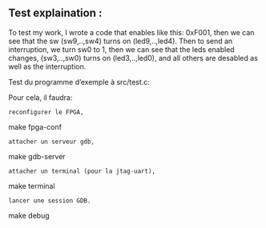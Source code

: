 ## Test explaination :

To test my work, I wrote a code that enables like this: 0xF001, then we can see that the sw (sw9,..,sw4) turns on (led9,..,led4). Then to send an interruption, we turn sw0 to 1, then we can see that the leds enabled changes, (sw3,..,sw0) turns on (led3,..,led0), and all others are desabled as well as the interruption.




Test du programme d’exemple à src/test.c:

Pour cela, il faudra:

    reconfigurer le FPGA,

make fpga-conf

    attacher un serveur gdb,

make gdb-server

    attacher un terminal (pour la jtag-uart),

make terminal

    lancer une session GDB.

make debug